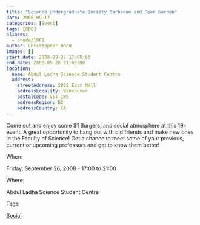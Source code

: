 ```yaml
---
title: "Science Undergraduate Society Barbecue and Beer Garden"
date: 2008-09-17
categories: [Event]
tags: [BBQ]
aliases:
  - /node/1081
author: Christopher Head
images: []
start_date: 2008-09-26 17:00:00
end_date: 2008-09-26 21:00:00
location:
  name: Abdul Ladha Science Student Centre
  address:
    streetAddress: 2055 East Mall
    addressLocality: Vancouver
    postalCode: V6T 1W5
    addressRegion: BC
    addressCountry: CA
---
```


Come out and enjoy some $1 Burgers, and social atmosphere at this 19+ event. A great opportunity to hang out with old friends and make new ones in the Faculty of Science! Get a chance to meet some of your previous, current or upcoming professors and get to know them better!

When:

Friday, September 26, 2008 - 17:00 to 21:00

Where:

Abdul Ladha Science Student Centre

Tags:

[Social](/social)

